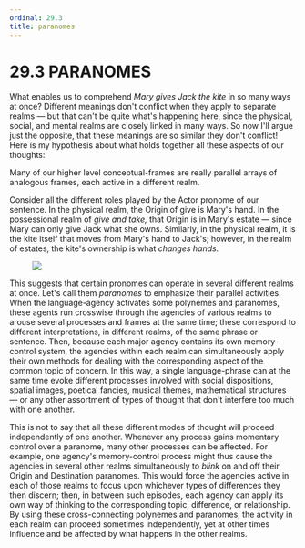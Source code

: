 ```yaml
---
ordinal: 29.3
title: paranomes
---
```


# 29.3 PARANOMES 

<p>What enables us to comprehend <em>Mary gives Jack the kite</em> in so many ways at once? Different meanings don't conflict when they apply to separate realms &mdash; but that can't be quite what's happening here, since the physical, social, and mental realms are closely linked in many ways. So now I'll argue just the opposite, that these meanings are so similar they don't conflict! Here is my hypothesis about what holds together all these aspects of our thoughts:</p>
<p>Many of our higher level conceptual-frames are really parallel arrays of analogous frames, each active in a different realm.</p>
<p>Consider all the different roles played by the Actor pronome of our sentence. In the physical realm, the Origin of give is Mary's hand. In the possessional realm of <em>give and take,</em> that Origin is in Mary's estate &mdash; since Mary can only give Jack what she owns. Similarly, in the physical realm, it is the kite itself that moves from Mary's hand to Jack's; however, in the realm of estates, the kite's ownership is what <em>changes hands.</em></p>
<figure><img src="/images/ch29/29-6.png"/></figure>
<p>This suggests that certain pronomes can operate in several different realms at once. Let's call them <em>paranomes</em> to emphasize their parallel activities. When the language-agency activates some polynemes and paranomes, these agents run crosswise through the agencies of various realms to arouse several processes and frames at the same time; these correspond to different interpretations, in different realms, of the same phrase or sentence. Then, because each major agency contains its own memory-control system, the agencies within each realm can simultaneously apply their own methods for dealing with the corresponding aspect of the common topic of concern. In this way, a single language-phrase can at the same time evoke different processes involved with social dispositions, spatial images, poetical fancies, musical themes, mathematical structures &mdash; or any other assortment of types of thought that don't interfere too much with one another.</p>
<p>This is not to say that all these different modes of thought will proceed independently of one another. Whenever any process gains momentary control over a paranome, many other processes can be affected. For example, one agency's memory-control process might thus cause the agencies in several other realms simultaneously to <em>blink</em> on and off their Origin and Destination paranomes. This would force the agencies active in each of those realms to focus upon whichever types of differences they then discern; then, in between such episodes, each agency can apply its own way of thinking to the corresponding topic, difference, or relationship. By using these cross-connecting polynemes and paranomes, the activity in each realm can proceed sometimes independently, yet at other times influence and be affected by what happens in the other realms.</p>